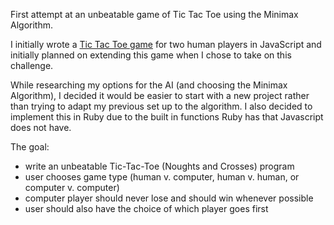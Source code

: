 First attempt at an unbeatable game of Tic Tac Toe using the Minimax Algorithm.

I initially wrote a [Tic Tac Toe game](https://github.com/pelensky/ticTacToe) for two human players in JavaScript and initially planned on extending this game when I chose to take on this challenge.

While researching my options for the AI (and choosing the Minimax Algorithm), I decided it would be easier to start with a new project rather than trying to adapt my previous set up to the algorithm. I also decided to implement this in Ruby due to the built in functions Ruby has that Javascript does not have.

The goal:
*  write an unbeatable Tic-Tac-Toe (Noughts and Crosses) program
* user chooses game type (human v. computer, human v. human, or computer v. computer)
* computer player should never lose and should win whenever possible
* user should also have the choice of which player goes first
